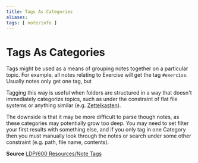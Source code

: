 ```yaml
---
title: Tags As Categories
aliases: 
tags: [ note/info ]
---
```

# Tags As Categories
Tags might be used as a means of grouping notes together on a particular topic. For example, all notes relating to Exercise will get the tag `#exercise`. Usually notes only get one tag, but 

Tagging this way is useful when folders are structured in a way that doesn't immediately categorize topics, such as under the constraint of flat file systems or anything similar (e.g. [Zettelkasten](None)).

The downside is that it may be more difficult to parse though notes, as these categories may potentially grow too deep. You may need to set filter your first results with something else, and if you only tag in one Category then you must manually look through the notes or search under some other constraint (e.g. path, file name, contents).

**Source**
[LDP/600 Resources/Note Tags](None)